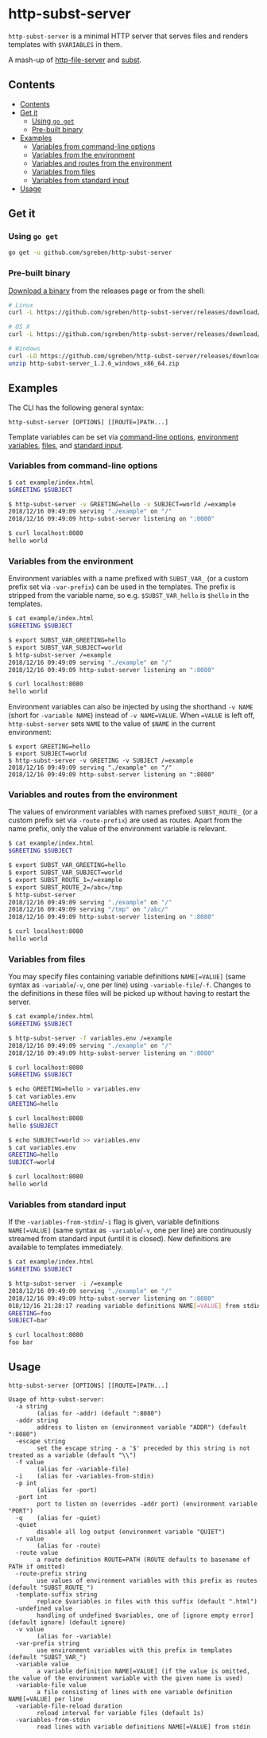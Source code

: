 # http-subst-server

`http-subst-server` is a minimal HTTP server that serves files and renders templates with `$VARIABLES` in them.

A mash-up of [http-file-server](https://github.com/sgreben/http-file-server) and [subst](https://github.com/sgreben/subst).

## Contents

- [Contents](#contents)
- [Get it](#get-it)
  - [Using `go get`](#using-go-get)
  - [Pre-built binary](#pre-built-binary)
- [Examples](#examples)
  - [Variables from command-line options](#variables-from-command-line-options)
  - [Variables from the environment](#variables-from-the-environment)
  - [Variables and routes from the environment](#variables-and-routes-from-the-environment)
  - [Variables from files](#variables-from-files)
  - [Variables from standard input](#variables-from-standard-input)
- [Usage](#usage)


## Get it

### Using `go get`

```sh
go get -u github.com/sgreben/http-subst-server
```

### Pre-built binary

[Download a binary](https://github.com/sgreben/http-subst-server/releases/latest) from the releases page or from the shell:

```sh
# Linux
curl -L https://github.com/sgreben/http-subst-server/releases/download/1.2.6/http-subst-server_1.2.6_linux_x86_64.tar.gz | tar xz

# OS X
curl -L https://github.com/sgreben/http-subst-server/releases/download/1.2.6/http-subst-server_1.2.6_osx_x86_64.tar.gz | tar xz

# Windows
curl -LO https://github.com/sgreben/http-subst-server/releases/download/1.2.6/http-subst-server_1.2.6_windows_x86_64.zip
unzip http-subst-server_1.2.6_windows_x86_64.zip
```

## Examples

The CLI has the following general syntax:

```text
http-subst-server [OPTIONS] [[ROUTE=]PATH...]
```

Template variables can be set via [command-line options](#variables-from-command-line-options), [environment variables](#variables-from-environment), [files](#variables-from-files), and [standard input](#variables-from-standard-input).

### Variables from command-line options

```sh
$ cat example/index.html
$GREETING $SUBJECT
```

```sh
$ http-subst-server -v GREETING=hello -v SUBJECT=world /=example
2018/12/16 09:49:09 serving "./example" on "/"
2018/12/16 09:49:09 http-subst-server listening on ":8080"
```


```sh
$ curl localhost:8080
hello world
```

### Variables from the environment

Environment variables with a name prefixed with `SUBST_VAR_` (or a custom prefix set via `-var-prefix`) can be used in the templates. The prefix is stripped from the variable name, so e.g. `$SUBST_VAR_hello` is `$hello` in the templates.


```sh
$ cat example/index.html
$GREETING $SUBJECT
```

```sh
$ export SUBST_VAR_GREETING=hello
$ export SUBST_VAR_SUBJECT=world
$ http-subst-server /=example
2018/12/16 09:49:09 serving "./example" on "/"
2018/12/16 09:49:09 http-subst-server listening on ":8080"
```

```sh
$ curl localhost:8080
hello world
```

Environment variables can also be injected by using the shorthand `-v NAME` (short for `-variable NAME`) instead of `-v NAME=VALUE`. When `=VALUE` is left off, `http-subst-server` sets `NAME` to the value of `$NAME` in the current environment:

```
$ export GREETING=hello
$ export SUBJECT=world
$ http-subst-server -v GREETING -v SUBJECT /=example
2018/12/16 09:49:09 serving "./example" on "/"
2018/12/16 09:49:09 http-subst-server listening on ":8080"
```

### Variables and routes from the environment

The values of environment variables with names prefixed `SUBST_ROUTE_` (or a custom prefix set via `-route-prefix`) are used as routes. Apart from the name prefix, only the value of the environment variable is relevant.

```sh
$ cat example/index.html
$GREETING $SUBJECT
```

```sh
$ export SUBST_VAR_GREETING=hello
$ export SUBST_VAR_SUBJECT=world
$ export SUBST_ROUTE_1=/=example
$ export SUBST_ROUTE_2=/abc=/tmp
$ http-subst-server
2018/12/16 09:49:09 serving "./example" on "/"
2018/12/16 09:49:09 serving "/tmp" on "/abc/"
2018/12/16 09:49:09 http-subst-server listening on ":8080"
```

```sh
$ curl localhost:8080
hello world
```

### Variables from files

You may specify files containing variable definitions `NAME[=VALUE]` (same syntax as `-variable`/`-v`, one per line) using `-variable-file`/`-f`.
Changes to the definitions in these files will be picked up without having to restart the server.

```sh
$ cat example/index.html
$GREETING $SUBJECT
```

```sh
$ http-subst-server -f variables.env /=example
2018/12/16 09:49:09 serving "./example" on "/"
2018/12/16 09:49:09 http-subst-server listening on ":8080"
```

```sh
$ curl localhost:8080
$GREETING $SUBJECT
```

```sh
$ echo GREETING=hello > variables.env
$ cat variables.env
GREETING=hello
```

```sh
$ curl localhost:8080
hello $SUBJECT
```

```sh
$ echo SUBJECT=world >> variables.env
$ cat variables.env
GREETING=hello
SUBJECT=world
```

```sh
$ curl localhost:8080
hello world
```

### Variables from standard input

If the `-variables-from-stdin`/`-i` flag is given, variable definitions `NAME[=VALUE]` (same syntax as `-variable`/`-v`, one per line) are continuously streamed from standard input (until it is closed). New definitions are available to templates immediately.

```sh
$ cat example/index.html
$GREETING $SUBJECT
```

```sh
$ http-subst-server -i /=example
2018/12/16 09:49:09 serving "./example" on "/"
2018/12/16 09:49:09 http-subst-server listening on ":8080"
018/12/16 21:28:17 reading variable definitions NAME[=VALUE] from stdin
GREETING=foo
SUBJECT=bar
```

```sh
$ curl localhost:8080
foo bar
```

## Usage

```text
http-subst-server [OPTIONS] [[ROUTE=]PATH...]
```

```text
Usage of http-subst-server:
  -a string
    	(alias for -addr) (default ":8080")
  -addr string
    	address to listen on (environment variable "ADDR") (default ":8080")
  -escape string
    	set the escape string - a '$' preceded by this string is not treated as a variable (default "\\")
  -f value
    	(alias for -variable-file)
  -i	(alias for -variables-from-stdin)
  -p int
    	(alias for -port)
  -port int
    	port to listen on (overrides -addr port) (environment variable "PORT")
  -q	(alias for -quiet)
  -quiet
    	disable all log output (environment variable "QUIET")
  -r value
    	(alias for -route)
  -route value
    	a route definition ROUTE=PATH (ROUTE defaults to basename of PATH if omitted)
  -route-prefix string
    	use values of environment variables with this prefix as routes (default "SUBST_ROUTE_")
  -template-suffix string
    	replace $variables in files with this suffix (default ".html")
  -undefined value
    	handling of undefined $variables, one of [ignore empty error] (default ignore) (default ignore)
  -v value
    	(alias for -variable)
  -var-prefix string
    	use environment variables with this prefix in templates (default "SUBST_VAR_")
  -variable value
    	a variable definition NAME[=VALUE] (if the value is omitted, the value of the environment variable with the given name is used)
  -variable-file value
    	a file consisting of lines with one variable definition NAME[=VALUE] per line
  -variable-file-reload duration
    	reload interval for variable files (default 1s)
  -variables-from-stdin
    	read lines with variable definitions NAME[=VALUE] from stdin
```
